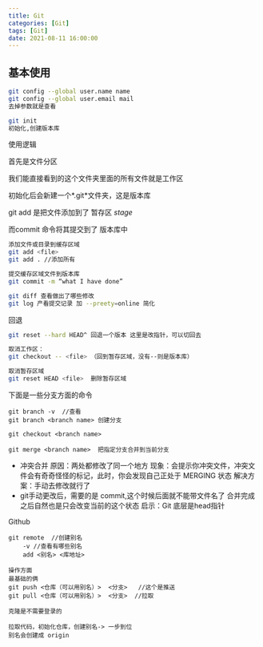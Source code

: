 ```yaml
---
title: Git
categories: [Git]
tags: [Git]
date: 2021-08-11 16:00:00
---
```




## 基本使用

````bash
git config --global user.name name
git config --global user.email mail
去掉参数就是查看

git init
初始化,创建版本库

````



使用逻辑

首先是文件分区

我们能直接看到的这个文件夹里面的所有文件就是工作区

初始化后会新建一个*.git*文件夹，这是版本库

git add 是把文件添加到了 暂存区 *stage*

而commit 命令将其提交到了 版本库中




````bash
添加文件或目录到缓存区域
git add <file>
git add . //添加所有

提交缓存区域文件到版本库
git commit -m “what I have done”

git diff 查看做出了哪些修改
git log 产看提交记录 加 --preety=online 简化
````



回退

```bash
git reset --hard HEAD^ 回退一个版本 这里是改指针，可以切回去

取消工作区：
git checkout -- <file> （回到暂存区域，没有--则是版本库）

取消暂存区域
git reset HEAD <file>  删除暂存区域

```



下面是一些分支方面的命令

```
git branch -v  //查看
git branch <branch name> 创建分支

git checkout <branch name>

git merge <branch name>  把指定分支合并到当前分支
```


- 冲突合并
    原因：两处都修改了同一个地方
    现象：会提示你冲突文件，冲突文件会有奇奇怪怪的标记，此时，你会发现自己正处于 MERGING 状态
    解决方案：手动去修改就行了
- git手动更改后，需要的是 commit,这个时候后面就不能带文件名了
    合并完成之后自然也是只会改变当前的这个状态
    启示：Git 底层是head指针



Github

```
git remote  //创建别名
	-v //查看有哪些别名
	add <别名> <库地址> 

操作方面
最基础的俩
git push <仓库（可以用别名）>  <分支>   //这个是推送
git pull <仓库（可以用别名）>  <分支>  //拉取

克隆是不需要登录的

拉取代码，初始化仓库，创建别名-> 一步到位
别名会创建成 origin

```
